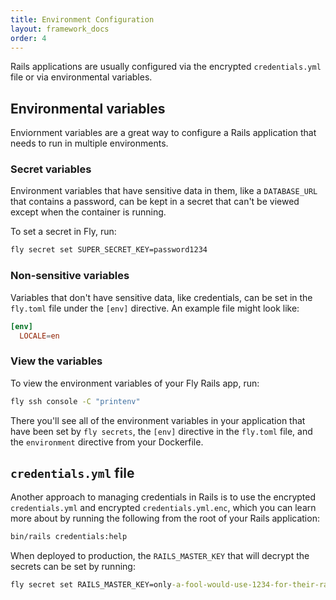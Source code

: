 ```yaml
---
title: Environment Configuration
layout: framework_docs
order: 4
---
```


Rails applications are usually configured via the encrypted `credentials.yml` file or via environmental variables.

## Environmental variables

Enviornment variables are a great way to configure a Rails application that needs to run in multiple environments.

### Secret variables

Environment variables that have sensitive data in them, like a `DATABASE_URL` that contains a password, can be kept in a secret that can't be viewed except when the container is running.

To set a secret in Fly, run:

```cmd
fly secret set SUPER_SECRET_KEY=password1234
```

### Non-sensitive variables

Variables that don't have sensitive data, like credentials, can be set in the `fly.toml` file under the `[env]` directive. An example file might look like:

```toml
[env]
  LOCALE=en
```

### View the variables

To view the environment variables of your Fly Rails app, run:

```cmd
fly ssh console -C "printenv"
```

There you'll see all of the environment variables in your application that have been set by `fly secrets`, the `[env]` directive in the `fly.toml` file, and the `environment` directive from your Dockerfile.

## `credentials.yml` file

Another approach to managing credentials in Rails is to use the encrypted `credentials.yml` and encrypted `credentials.yml.enc`, which you can learn more about by running the following from the root of your Rails application:

```cmd
bin/rails credentials:help
```

When deployed to production, the `RAILS_MASTER_KEY` that will decrypt the secrets can be set by running:

```cmd
fly secret set RAILS_MASTER_KEY=only-a-fool-would-use-1234-for-their-rails-master-key
```
